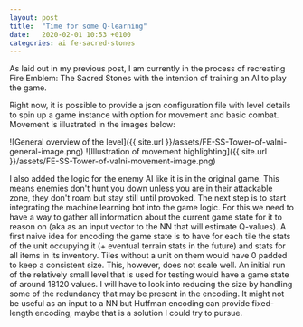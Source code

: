 ```yaml
---
layout: post
title:  "Time for some Q-learning"
date:   2020-02-01 10:53 +0100
categories: ai fe-sacred-stones
---
```


As laid out in my previous post, I am currently in the process of recreating Fire Emblem: The Sacred Stones with the intention of training an AI to play the game.

Right now, it is possible to provide a json configuration file with level details to spin up a game instance with option for movement and basic combat. Movement is illustrated in the images below:

![General overview of the level]({{ site.url }}/assets/FE-SS-Tower-of-valni-general-image.png)
![Illustration of movement highlighting]({{ site.url }}/assets/FE-SS-Tower-of-valni-movement-image.png)

I also added the logic for the enemy AI like it is in the original game. This means enemies don't hunt you down unless you are in their attackable zone, they don't roam but stay still until provoked. The next step is to start integrating the machine learning bot into the game logic. For this we need to have a way to gather all information about the current game state for it to reason on (aka as an input vector to the NN that will estimate Q-values). A first naive idea for encoding the game state is to have for each tile the stats of the unit occupying it (+ eventual terrain stats in the future) and stats for all items in its inventory. Tiles without a unit on them would have 0 padded to keep a consistent size. This, however, does not scale well. An initial run of the relatively small level that is used for testing would have a game state of around 18120 values. I will have to look into reducing the size by handling some of the redundancy that may be present in the encoding. It might not be useful as an input to a NN but Huffman encoding can provide fixed-length encoding, maybe that is a solution I could try to pursue.